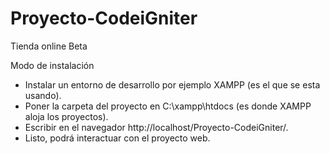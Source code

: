 # Proyecto-CodeiGniter
 Tienda online Beta

 Modo de instalación
 - Instalar un entorno de desarrollo por ejemplo XAMPP (es el que se esta usando).
 - Poner la carpeta del proyecto en C:\xampp\htdocs (es donde XAMPP aloja los proyectos).
 - Escribir en el navegador http://localhost/Proyecto-CodeiGniter/.
 - Listo, podrá interactuar con el proyecto web. 